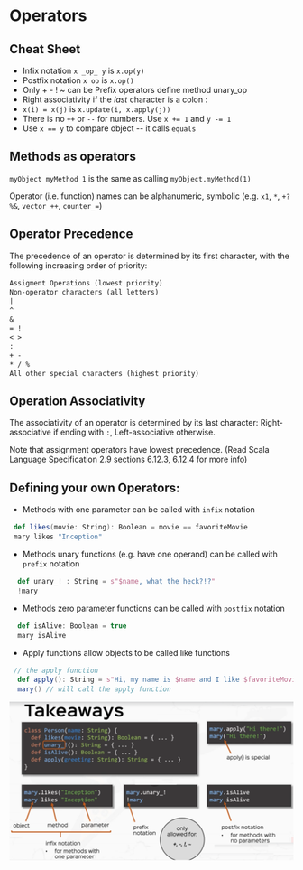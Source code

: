 # Operators

## Cheat Sheet

* Infix notation `x _op_ y` is `x.op(y)`
* Postfix notation `x op` is `x.op()`
* Only + - ! ~ can be Prefix operators  define method unary_op
* Right associativity if the _last_ character is a colon :
* `x(i) = x(j)` is `x.update(i, x.apply(j))`
* There is no `++` or `--` for numbers.  Use `x += 1` and `y -= 1`
* Use `x == y` to compare object -- it calls `equals`

## Methods as operators

`myObject myMethod 1` is the same as calling `myObject.myMethod(1)`

Operator (i.e. function) names can be alphanumeric, symbolic (e.g. `x1`, `*`, `+?%&`, `vector_++`, `counter_=`)

## Operator Precedence
    
The precedence of an operator is determined by its first character, with the following increasing order of priority:

    Assigment Operations (lowest priority)
    Non-operator characters (all letters)
    |
    ^
    &
    = !
    < >
    :
    + -
    * / %
    All other special characters (highest priority)

## Operation Associativity
   
The associativity of an operator is determined by its last character: Right-associative if ending with `:`, Left-associative otherwise.
   
Note that assignment operators have lowest precedence. (Read Scala Language Specification 2.9 sections 6.12.3, 6.12.4 for more info)

## Defining your own Operators:

* Methods with one parameter can be called with `infix` notation
```scala
 def likes(movie: String): Boolean = movie == favoriteMovie
 mary likes "Inception"
```

* Methods unary functions (e.g. have one operand) can be called with `prefix` notation
```scala
  def unary_! : String = s"$name, what the heck?!?"
  !mary
```

* Methods zero parameter functions can be called with `postfix` notation
```scala
  def isAlive: Boolean = true
  mary isAlive
```

* Apply functions allow objects to be called like functions

```scala
 // the apply function
  def apply(): String = s"Hi, my name is $name and I like $favoriteMovie"
  mary() // will call the apply function
```

![operators](imgs/rtjvmOperators.png)
